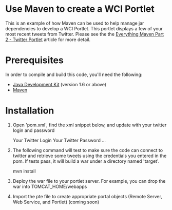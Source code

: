 # Use Maven to create a WCI Portlet

This is an example of how Maven can be used to help manage jar
dependencies to develop a WCI Portlet. This portlet displays a
few of your most recent tweets from Twitter. Please see the the
[Everything Maven Part 2 - Twitter Portlet](http://www.function1.com/2010/03/everything-maven-part-2-twitter-portlet/)
article for more detail.

# Prerequisites
In order to compile and build this code, you'll need the following: 

* [Java Development Kit](http://www.oracle.com/technetwork/java/javase/downloads/jdk6-jsp-136632.html) (version 1.6 or above)
* [Maven](http://maven.apache.org/download.html#Installation)

# Installation

1) Open 'pom.xml', find the xml snippet below, and update with your
twitter login and password

    <properties>
    <!-- Credentials used by the portlet to connect to twitter-->		 
    <twitter.login>Your Twitter Login</twitter.login>
    <twitter.password>Your Twitter Password</twitter.password>
    ...
    </properties>

2) The following command will test to make sure the code can connect
to twitter and retrieve some tweets using the credentials you entered
in the pom. If tests pass, it will build a war under a directory named
'target'.

    mvn install
    
3) Deploy the war file to your portlet server. For example, you can drop the war into TOMCAT_HOME/webapps

4) Import the pte file to create appropriate portal objects (Remote
Server, Web Service, and Portlet) (coming soon)
